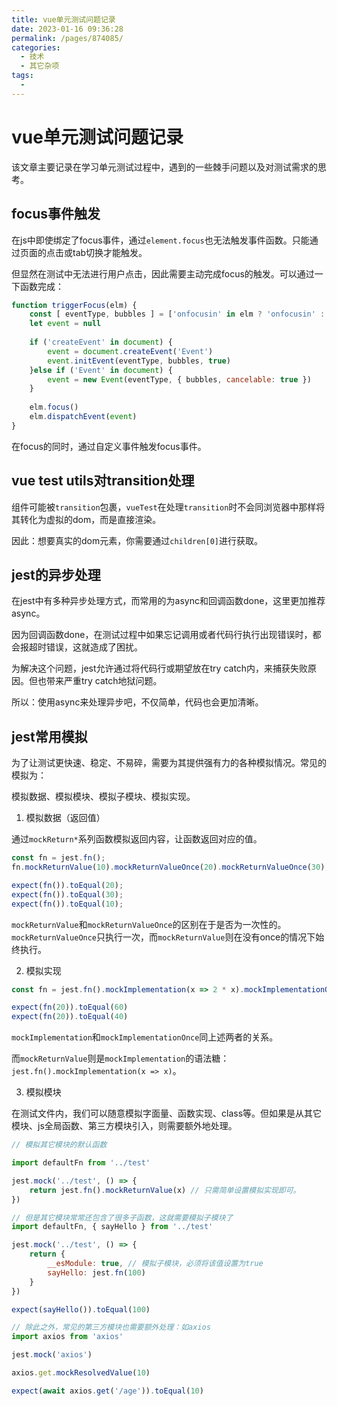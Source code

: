 ```yaml
---
title: vue单元测试问题记录
date: 2023-01-16 09:36:28
permalink: /pages/874085/
categories:
  - 技术
  - 其它杂项
tags:
  - 
---
```


# vue单元测试问题记录

该文章主要记录在学习单元测试过程中，遇到的一些棘手问题以及对测试需求的思考。

<!-- more -->

## focus事件触发

在js中即使绑定了focus事件，通过`element.focus`也无法触发事件函数。只能通过页面的点击或tab切换才能触发。

但显然在测试中无法进行用户点击，因此需要主动完成focus的触发。可以通过一下函数完成：

```javascript
function triggerFocus(elm) {
    const [ eventType, bubbles ] = ['onfocusin' in elm ? 'onfocusin' : 'onfocus', 'onfocusin' in elm]
    let event = null
    
    if ('createEvent' in document) {
        event = document.createEvent('Event')
        event.initEvent(eventType, bubbles, true)
    }else if ('Event' in document) {
        event = new Event(eventType, { bubbles, cancelable: true })
    }
    
    elm.focus()
    elm.dispatchEvent(event)
}
```

在focus的同时，通过自定义事件触发focus事件。

## vue test utils对transition处理

组件可能被`transition`包裹，`vueTest`在处理`transition`时不会同浏览器中那样将其转化为虚拟的dom，而是直接渲染。

因此：想要真实的dom元素，你需要通过`children[0]`进行获取。

## jest的异步处理

在jest中有多种异步处理方式，而常用的为async和回调函数done，这里更加推荐async。

因为回调函数done，在测试过程中如果忘记调用或者代码行执行出现错误时，都会报超时错误，这就造成了困扰。

为解决这个问题，jest允许通过将代码行或期望放在try catch内，来捕获失败原因。但也带来严重try catch地狱问题。

所以：使用async来处理异步吧，不仅简单，代码也会更加清晰。

## jest常用模拟

为了让测试更快速、稳定、不易碎，需要为其提供强有力的各种模拟情况。常见的模拟为：

模拟数据、模拟模块、模拟子模块、模拟实现。

1. 模拟数据（返回值）

通过`mockReturn*`系列函数模拟返回内容，让函数返回对应的值。

```javascript
const fn = jest.fn();
fn.mockReturnValue(10).mockReturnValueOnce(20).mockReturnValueOnce(30);

expect(fn()).toEqual(20);
expect(fn()).toEqual(30);
expect(fn()).toEqual(10);
```

`mockReturnValue`和`mockReturnValueOnce`的区别在于是否为一次性的。`mockReturnValueOnce`只执行一次，而`mockReturnValue`则在没有once的情况下始终执行。

2. 模拟实现

```javascript
const fn = jest.fn().mockImplementation(x => 2 * x).mockImplementationOnce(x => 3 * x)

expect(fn(20)).toEqual(60)
expect(fn(20)).toEqual(40)
```

`mockImplementation`和`mockImplementationOnce`同上述两者的关系。

而`mockReturnValue`则是`mockImplementation`的语法糖：`jest.fn().mockImplementation(x => x)`。

3. 模拟模块

在测试文件内，我们可以随意模拟字面量、函数实现、class等。但如果是从其它模块、js全局函数、第三方模块引入，则需要额外地处理。

```javascript
// 模拟其它模块的默认函数

import defaultFn from '../test'

jest.mock('../test', () => {
    return jest.fn().mockReturnValue(x) // 只需简单设置模拟实现即可。
})

// 但是其它模块常常还包含了很多子函数，这就需要模拟子模块了
import defaultFn, { sayHello } from '../test'

jest.mock('../test', () => {
    return {
        __esModule: true, // 模拟子模块，必须将该值设置为true
        sayHello: jest.fn(100)
    }
})

expect(sayHello()).toEqual(100)

// 除此之外，常见的第三方模块也需要额外处理：如axios
import axios from 'axios'

jest.mock('axios')

axios.get.mockResolvedValue(10)

expect(await axios.get('/age')).toEqual(10)
```
